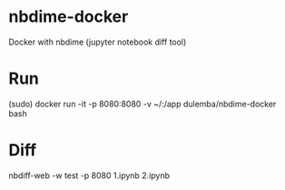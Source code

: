 # nbdime-docker
Docker with nbdime (jupyter notebook diff tool)

# Run
(sudo) docker run -it -p 8080:8080 -v ~/:/app  dulemba/nbdime-docker bash

# Diff
nbdiff-web -w test -p 8080 1.ipynb 2.ipynb 


